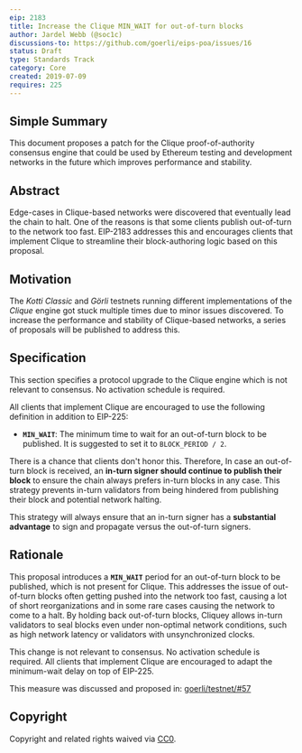 ```yaml
---
eip: 2183
title: Increase the Clique MIN_WAIT for out-of-turn blocks
author: Jardel Webb (@soc1c)
discussions-to: https://github.com/goerli/eips-poa/issues/16
status: Draft
type: Standards Track
category: Core
created: 2019-07-09
requires: 225
---
```


## Simple Summary

This document proposes a patch for the Clique proof-of-authority consensus engine that could be used by Ethereum testing and development networks in the future which improves performance and stability.

## Abstract

Edge-cases in Clique-based networks were discovered that eventually lead the chain to halt. One of the reasons is that some clients publish out-of-turn to the network too fast. EIP-2183 addresses this and encourages clients that implement Clique to streamline their block-authoring logic based on this proposal.

## Motivation

The _Kotti Classic_ and _Görli_ testnets running different implementations of the _Clique_ engine got stuck multiple times due to minor issues discovered. To increase the performance and stability of Clique-based networks, a series of proposals will be published to address this.

## Specification

This section specifies a protocol upgrade to the Clique engine which is not relevant to consensus. No activation schedule is required.

All clients that implement Clique are encouraged to use the following definition in addition to EIP-225:

* **`MIN_WAIT`**: The minimum time to wait for an out-of-turn block to be published. It is suggested to set it to `BLOCK_PERIOD / 2`.

There is a chance that clients don't honor this. Therefore, In case an out-of-turn block is received, an **in-turn signer should continue to publish their block** to ensure the chain always prefers in-turn blocks in any case. This strategy prevents in-turn validators from being hindered from publishing their block and potential network halting.

This strategy will always ensure that an in-turn signer has a **substantial advantage** to sign and propagate versus the out-of-turn signers.

## Rationale

This proposal introduces a **`MIN_WAIT`** period for an out-of-turn block to be published, which is not present for Clique. This addresses the issue of out-of-turn blocks often getting pushed into the network too fast, causing a lot of short reorganizations and in some rare cases causing the network to come to a halt. By holding back out-of-turn blocks, Cliquey allows in-turn validators to seal blocks even under non-optimal network conditions, such as high network latency or validators with unsynchronized clocks.

This change is not relevant to consensus. No activation schedule is required. All clients that implement Clique are encouraged to adapt the minimum-wait delay on top of EIP-225.

This measure was discussed and proposed in: [goerli/testnet/#57](https://github.com/goerli/testnet/issues/57)

## Copyright
Copyright and related rights waived via [CC0](https://creativecommons.org/publicdomain/zero/1.0/).
